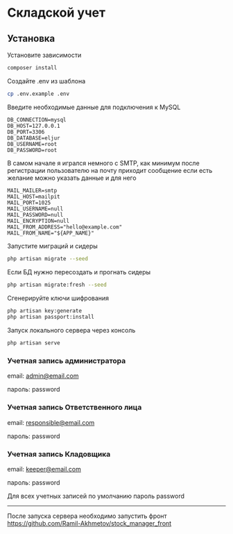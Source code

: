 # Складской учет

## Установка

Установите зависимости

```bash
composer install
```

Создайте .env из шаблона

```bash
cp .env.example .env
```

Введите необходимые данные для подключения к MySQL

```env
DB_CONNECTION=mysql
DB_HOST=127.0.0.1
DB_PORT=3306
DB_DATABASE=eljur
DB_USERNAME=root
DB_PASSWORD=root
```

В самом начале я игрался немного с SMTP, как минимум после регистрации пользователю на почту приходит сообщение если есть желание можно указать данные и для него

```env
MAIL_MAILER=smtp
MAIL_HOST=mailpit
MAIL_PORT=1025
MAIL_USERNAME=null
MAIL_PASSWORD=null
MAIL_ENCRYPTION=null
MAIL_FROM_ADDRESS="hello@example.com"
MAIL_FROM_NAME="${APP_NAME}"
```

Запустите миграций и сидеры

```bash
php artisan migrate --seed
```

Если БД нужно пересоздать и прогнать сидеры

```bash
php artisan migrate:fresh --seed
```

Сгенерируйте ключи шифрования

```bash
php artisan key:generate
php artisan passport:install
```

Запуск локального сервера через консоль

```bash
php artisan serve
```

### Учетная запись администратора

email: <admin@email.com>

пароль: password

### Учетная запись Ответственного лица

email: <responsible@email.com>

пароль: password

### Учетная запись Кладовщика

email: <keeper@email.com>

пароль: password

Для всех учетных записей по умолчанию пароль password

--------

После запуска сервера необходимо запустить фронт
<https://github.com/Ramil-Akhmetov/stock_manager_front>
